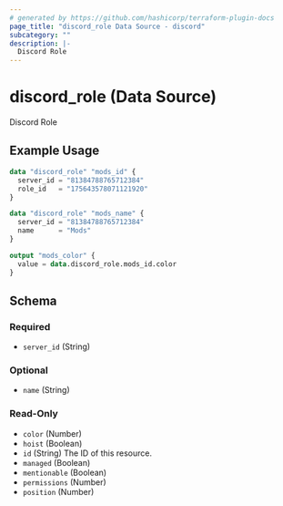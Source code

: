 ```yaml
---
# generated by https://github.com/hashicorp/terraform-plugin-docs
page_title: "discord_role Data Source - discord"
subcategory: ""
description: |-
  Discord Role
---
```


# discord_role (Data Source)

Discord Role

## Example Usage

```terraform
data "discord_role" "mods_id" {
  server_id = "81384788765712384"
  role_id   = "175643578071121920"
}

data "discord_role" "mods_name" {
  server_id = "81384788765712384"
  name      = "Mods"
}

output "mods_color" {
  value = data.discord_role.mods_id.color
}
```

<!-- schema generated by tfplugindocs -->
## Schema

### Required

- `server_id` (String)

### Optional

- `name` (String)

### Read-Only

- `color` (Number)
- `hoist` (Boolean)
- `id` (String) The ID of this resource.
- `managed` (Boolean)
- `mentionable` (Boolean)
- `permissions` (Number)
- `position` (Number)


